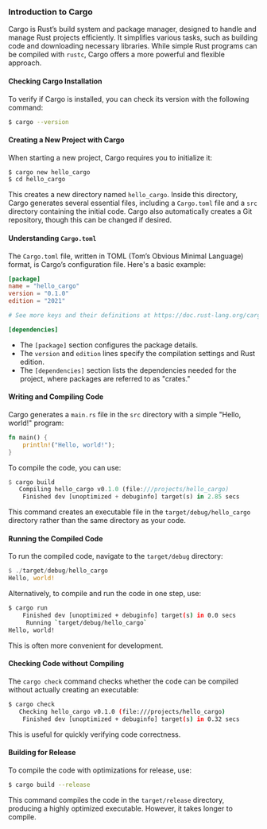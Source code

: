 
### Introduction to Cargo

Cargo is Rust’s build system and package manager, designed to handle and manage Rust projects efficiently. It simplifies various tasks, such as building code and downloading necessary libraries. While simple Rust programs can be compiled with `rustc`, Cargo offers a more powerful and flexible approach.

#### Checking Cargo Installation

To verify if Cargo is installed, you can check its version with the following command:

``` bash
$ cargo --version
```

#### Creating a New Project with Cargo

When starting a new project, Cargo requires you to initialize it:

```Bash
$ cargo new hello_cargo
$ cd hello_cargo
```

This creates a new directory named `hello_cargo`. Inside this directory, Cargo generates several essential files, including a `Cargo.toml` file and a `src` directory containing the initial code. Cargo also automatically creates a Git repository, though this can be changed if desired.

#### Understanding `Cargo.toml`

The `Cargo.toml` file, written in TOML (Tom’s Obvious Minimal Language) format, is Cargo’s configuration file. Here's a basic example:

```toml
[package]
name = "hello_cargo"
version = "0.1.0"
edition = "2021"

# See more keys and their definitions at https://doc.rust-lang.org/cargo/reference/manifest.html

[dependencies]

```

- The `[package]` section configures the package details.
- The `version` and `edition` lines specify the compilation settings and Rust edition.
- The `[dependencies]` section lists the dependencies needed for the project, where packages are referred to as "crates."

#### Writing and Compiling Code

Cargo generates a `main.rs` file in the `src` directory with a simple "Hello, world!" program:

```rust
fn main() {
    println!("Hello, world!");
}
```

To compile the code, you can use:

```rust
$ cargo build
   Compiling hello_cargo v0.1.0 (file:///projects/hello_cargo)
    Finished dev [unoptimized + debuginfo] target(s) in 2.85 secs
```

This command creates an executable file in the `target/debug/hello_cargo` directory rather than the same directory as your code.

#### Running the Compiled Code

To run the compiled code, navigate to the `target/debug` directory:

```rust
$ ./target/debug/hello_cargo
Hello, world!
```

Alternatively, to compile and run the code in one step, use:

```bash
$ cargo run
    Finished dev [unoptimized + debuginfo] target(s) in 0.0 secs
     Running `target/debug/hello_cargo`
Hello, world!
```


This is often more convenient for development.

#### Checking Code without Compiling

The `cargo check` command checks whether the code can be compiled without actually creating an executable:

``` bash
$ cargo check
   Checking hello_cargo v0.1.0 (file:///projects/hello_cargo)
    Finished dev [unoptimized + debuginfo] target(s) in 0.32 secs
```


This is useful for quickly verifying code correctness.

#### Building for Release

To compile the code with optimizations for release, use:

```bash
$ cargo build --release
```

This command compiles the code in the `target/release` directory, producing a highly optimized executable. However, it takes longer to compile.